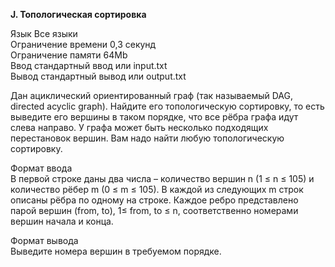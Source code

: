 **J. Топологическая сортировка**

Язык Все языки  
Ограничение времени	0,3 секунд    
Ограничение памяти	64Mb  
Ввод стандартный ввод или input.txt  
Вывод стандартный вывод или output.txt 

Дан ациклический ориентированный граф (так называемый DAG, directed acyclic graph). Найдите его топологическую сортировку, то есть выведите его вершины в таком порядке, что все рёбра графа идут слева направо. У графа может быть несколько подходящих перестановок вершин. Вам надо найти любую топологическую сортировку.  

Формат ввода  
В первой строке даны два числа – количество вершин n (1 ≤ n ≤ 105) и количество рёбер m (0 ≤ m ≤ 105). В каждой из следующих m строк описаны рёбра по одному на строке. Каждое ребро представлено парой вершин (from, to), 1≤ from, to ≤ n, соответственно номерами вершин начала и конца.  

Формат вывода  
Выведите номера вершин в требуемом порядке.  

